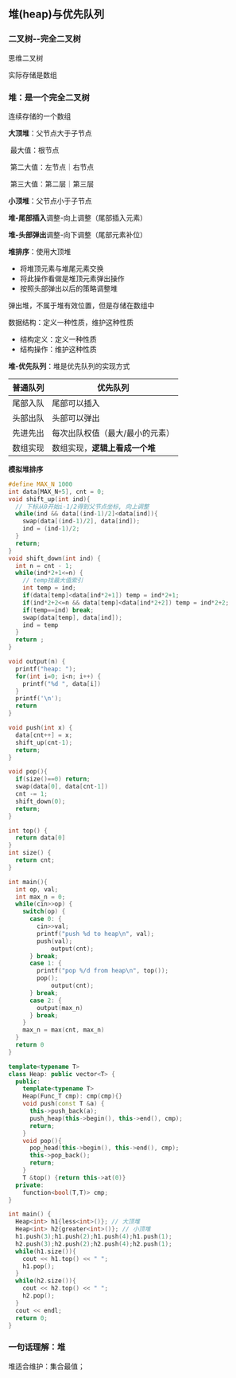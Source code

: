 ## 堆(heap)与优先队列

### 二叉树--完全二叉树

思维二叉树

实际存储是数组



### 堆：是一个完全二叉树

连续存储的一个数组

**大顶堆**：父节点大于子节点

​			   最大值：根节点

​			   第二大值：左节点｜右节点

​               第三大值：第二层｜第三层

**小顶堆**：父节点小于子节点



**堆-尾部插入**调整-向上调整（尾部插入元素）

**堆-头部弹出**调整-向下调整（尾部元素补位）

**堆排序**：使用大顶堆

* 将堆顶元素与堆尾元素交换
* 将此操作看做是堆顶元素弹出操作
* 按照头部弹出以后的策略调整堆

弹出堆，不属于堆有效位置，但是存储在数组中



数据结构：定义一种性质，维护这种性质

* 结构定义：定义一种性质
* 结构操作：维护这种性质



**堆-优先队列**：堆是优先队列的实现方式

| 普通队列 | 优先队列                        |
| -------- | ------------------------------- |
| 尾部入队 | 尾部可以插入                    |
| 头部出队 | 头部可以弹出                    |
| 先进先出 | 每次出队权值（最大/最小的元素） |
| 数组实现 | 数组实现，**逻辑上看成一个堆**  |



**模拟堆排序**

``` c++
#define MAX_N 1000
int data[MAX_N+5], cnt = 0;
void shift_up(int ind){
  // 下标从0开始i-1/2得到父节点坐标, 向上调整
  while(ind && data[(ind-1)/2]<data[ind]){
    swap(data[(ind-1)/2], data[ind]);
    ind = (ind-1)/2;
  }
  return;
}
void shift_down(int ind) {
  int n = cnt - 1;
  while(ind*2+1<=n) {
    // temp找最大值索引
    int temp = ind;
    if(data[temp]<data[ind*2+1]) temp = ind*2+1;
    if(ind*2+2<=n && data[temp]<data[ind*2+2]) temp = ind*2+2;
    if(temp==ind) break;
    swap(data[temp], data[ind]);
    ind = temp
  }
  return ;
}

void output(n) {
  printf("heap: ");
  for(int i=0; i<n; i++) {
    printf("%d ", data[i])
  }
  printf('\n');
  return
}

void push(int x) {
  data[cnt++] = x;
  shift_up(cnt-1);
  return;
}

void pop(){
  if(size()==0) return;
  swap(data[0], data[cnt-1])
  cnt -= 1;
  shift_down(0);
  return;
}

int top() {
  return data[0]
}
int size() {
  return cnt;
}

int main(){
  int op, val;
  int max_n = 0;
  while(cin>>op) {
    switch(op) {
      case 0: {
        cin>>val; 
        printf("push %d to heap\n", val); 
        push(val); 
  			output(cnt);
      } break;
      case 1: {
        printf("pop %/d from heap\n", top()); 
        pop(); 
  			output(cnt);
      } break;
      case 2: {
        output(max_n)
      } break;
    }
    max_n = max(cnt, max_n)
  }
  return 0
}
```



``` c++
template<typename T>
class Heap: public vector<T> {
  public: 
  	template<typename T>
  	Heap(Func_T cmp): cmp(cmp){}
  	void push(const T &a) {
      this->push_back(a);
      push_heap(this->begin(), this->end(), cmp);
      return;
    }
  	void pop(){
      pop_head(this->begin(), this->end(), cmp);
      this->pop_back();
      return;
    }
  	T &top() {return this->at(0)}
  private:
  	function<bool(T,T)> cmp;
}

int main() {
  Heap<int> h1{less<int>()}; // 大顶堆
  Heap<int> h2{greater<int>()}; // 小顶堆
  h1.push(3);h1.push(2);h1.push(4);h1.push(1);
  h2.push(3);h2.push(2);h2.push(4);h2.push(1);
  while(h1.size()){
    cout << h1.top() << " ";
    h1.pop();
  }
  while(h2.size()){
    cout << h2.top() << " ";
    h2.pop();
  }
  cout << endl;
  return 0;
}
```



### 一句话理解：堆

堆适合维护：集合最值；